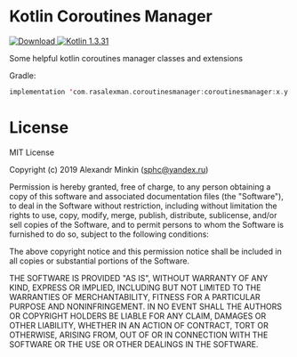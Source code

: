# Kotlin Coroutines Manager
[ ![Download](https://api.bintray.com/packages/sphc/KotlinCoroutinesManager/coroutinesmanager/images/download.svg?version=1.0.0) ](https://bintray.com/sphc/KotlinCoroutinesManager/coroutinesmanager/1.0.0/link)[![Kotlin 1.3.31](https://img.shields.io/badge/Kotlin-1.3.31-blue.svg)](http://kotlinlang.org)

Some helpful kotlin coroutines manager classes and extensions


Gradle: 
```kotlin
implementation 'com.rasalexman.coroutinesmanager:coroutinesmanager:x.y.z'
```

# License

MIT License

Copyright (c) 2019 Alexandr Minkin (sphc@yandex.ru)

Permission is hereby granted, free of charge, to any person obtaining a copy
of this software and associated documentation files (the "Software"), to deal
in the Software without restriction, including without limitation the rights
to use, copy, modify, merge, publish, distribute, sublicense, and/or sell
copies of the Software, and to permit persons to whom the Software is
furnished to do so, subject to the following conditions:

The above copyright notice and this permission notice shall be included in all
copies or substantial portions of the Software.

THE SOFTWARE IS PROVIDED "AS IS", WITHOUT WARRANTY OF ANY KIND, EXPRESS OR
IMPLIED, INCLUDING BUT NOT LIMITED TO THE WARRANTIES OF MERCHANTABILITY,
FITNESS FOR A PARTICULAR PURPOSE AND NONINFRINGEMENT. IN NO EVENT SHALL THE
AUTHORS OR COPYRIGHT HOLDERS BE LIABLE FOR ANY CLAIM, DAMAGES OR OTHER
LIABILITY, WHETHER IN AN ACTION OF CONTRACT, TORT OR OTHERWISE, ARISING FROM,
OUT OF OR IN CONNECTION WITH THE SOFTWARE OR THE USE OR OTHER DEALINGS IN THE
SOFTWARE.
